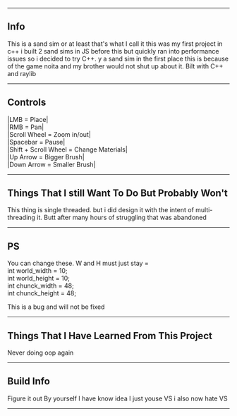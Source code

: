 _________________________________________________
Info
-------------------------------------------------
This is a sand sim or at least that's what I call 
it this was my first project in c++ i built 2 sand sims 
in JS before this but quickly ran into performance issues
so i decided to try C++. y a sand sim in the first place
this is because of the game noita and my brother would not
shut up about it. Bilt with C++ and raylib
_________________________________________________
Controls
-------------------------------------------------
|LMB = Place|                         
|RMB = Pan|                              
|Scroll Wheel = Zoom in/out|                              
|Spacebar = Pause|                              
|Shift + Scroll Wheel = Change Materials|                              
|Up Arrow = Bigger Brush|                              
|Down Arrow = Smaller Brush|                              
_________________________________________________
Things That I still Want To Do But Probably Won't
-------------------------------------------------
This thing is single threaded. but i did design
it with the intent of multi-threading it. Butt after
many hours of struggling that was abandoned
_________________________________________________
PS
-------------------------------------------------
You can change these. W and H must just stay =          
int world_width = 10;                            
int world_height = 10;                            
int chunck_width = 48;                          
int chunck_height = 48;           

This is a bug and will not be fixed
_________________________________________________
Things That I Have Learned From This Project
-------------------------------------------------
Never doing oop again
_________________________________________________
Build Info
-------------------------------------------------
Figure it out By yourself I have know idea I just youse VS i also now hate VS
_________________________________________________
